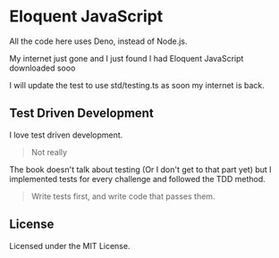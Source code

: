 # Eloquent JavaScript

All the code here uses Deno, instead of Node.js.

My internet just gone and I just found I had Eloquent JavaScript downloaded sooo

I will update the test to use std/testing.ts as soon my internet is back.

## Test Driven Development

I love test driven development.

> Not really

The book doesn't talk about testing (Or I don't get to that part yet) but I
implemented tests for every challenge and followed the TDD method.

> Write tests first, and write code that passes them.

## License

Licensed under the MIT License.
